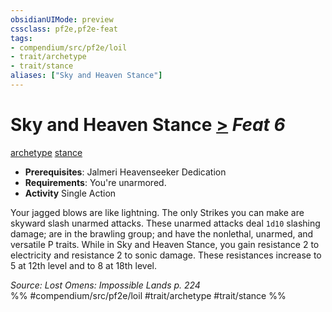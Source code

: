 ```yaml
---
obsidianUIMode: preview
cssclass: pf2e,pf2e-feat
tags:
- compendium/src/pf2e/loil
- trait/archetype
- trait/stance
aliases: ["Sky and Heaven Stance"]
---
```

# Sky and Heaven Stance  [>](../../rules/core-rulebook/chapter-9-playing-the-game.md#Actions "Single Action") *Feat 6*  
[archetype](../../rules/traits/archetype.md)  [stance](../../rules/traits/stance.md)  

- **Prerequisites**: Jalmeri Heavenseeker Dedication
- **Requirements**: You're unarmored.
- **Activity** Single Action

Your jagged blows are like lightning. The only Strikes you can make are skyward slash unarmed attacks. These unarmed attacks deal `1d10` slashing damage; are in the brawling group; and have the nonlethal, unarmed, and versatile P traits. While in Sky and Heaven Stance, you gain resistance 2 to electricity and resistance 2 to sonic damage. These resistances increase to 5 at 12th level and to 8 at 18th level.

*Source: Lost Omens: Impossible Lands p. 224*  
%% #compendium/src/pf2e/loil #trait/archetype #trait/stance %%